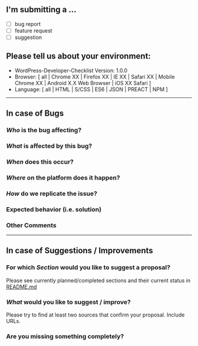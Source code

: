 ## I'm submitting a ...
  - [ ] bug report
  - [ ] feature request
  - [ ] suggestion

## Please tell us about your environment:

  - WordPress-Developer-Checklist Version: 1.0.0
  - Browser: [ all | Chrome XX | Firefox XX | IE XX | Safari XX | Mobile Chrome XX | Android X.X Web Browser | iOS XX Safari ]
  - Language: [ all | HTML | S/CSS | ES6 | JSON | PREACT | NPM ]


---


## In case of Bugs

### *Who* is the bug affecting?

### *What* is affected by this bug?

### *When* does this occur?

### *Where* on the platform does it happen?

### *How* do we replicate the issue?

### Expected behavior (i.e. solution)

### Other Comments

---

## In case of Suggestions / Improvements

### For which *Section* would you like to suggest a proposal?
Please see currently planned/completed sections and their current status in [README.md](https://github.com/Thomas-A-Reinert/WordPress-Developer-Checklist/blob/master/README.md)

### *What* would you like to suggest / improve?
Please try to find at least two sources that confirm your proposal. Include URLs.

### Are you missing something completely?
